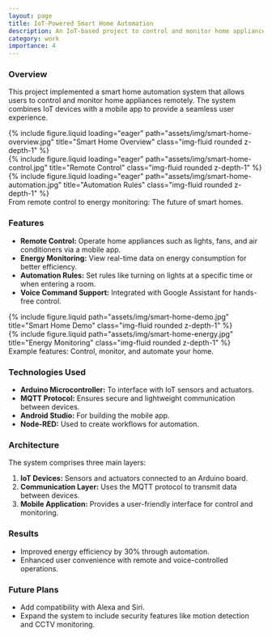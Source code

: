 ```yaml
---
layout: page
title: IoT-Powered Smart Home Automation
description: An IoT-based project to control and monitor home appliances remotely.
category: work
importance: 4
---
```


### Overview

This project implemented a smart home automation system that allows users to control and monitor home appliances remotely. The system combines IoT devices with a mobile app to provide a seamless user experience.

<div class="row">
    <div class="col-sm mt-3 mt-md-0">
        {% include figure.liquid loading="eager" path="assets/img/smart-home-overview.jpg" title="Smart Home Overview" class="img-fluid rounded z-depth-1" %}
    </div>
    <div class="col-sm mt-3 mt-md-0">
        {% include figure.liquid loading="eager" path="assets/img/smart-home-control.jpg" title="Remote Control" class="img-fluid rounded z-depth-1" %}
    </div>
    <div class="col-sm mt-3 mt-md-0">
        {% include figure.liquid loading="eager" path="assets/img/smart-home-automation.jpg" title="Automation Rules" class="img-fluid rounded z-depth-1" %}
    </div>
</div>

<div class="caption">
    From remote control to energy monitoring: The future of smart homes.
</div>

### Features

- **Remote Control:** Operate home appliances such as lights, fans, and air conditioners via a mobile app.
- **Energy Monitoring:** View real-time data on energy consumption for better efficiency.
- **Automation Rules:** Set rules like turning on lights at a specific time or when entering a room.
- **Voice Command Support:** Integrated with Google Assistant for hands-free control.

<div class="row justify-content-sm-center">
    <div class="col-sm-8 mt-3 mt-md-0">
        {% include figure.liquid path="assets/img/smart-home-demo.jpg" title="Smart Home Demo" class="img-fluid rounded z-depth-1" %}
    </div>
    <div class="col-sm-4 mt-3 mt-md-0">
        {% include figure.liquid path="assets/img/smart-home-energy.jpg" title="Energy Monitoring" class="img-fluid rounded z-depth-1" %}
    </div>
</div>

<div class="caption">
    Example features: Control, monitor, and automate your home.
</div>

### Technologies Used

- **Arduino Microcontroller:** To interface with IoT sensors and actuators.
- **MQTT Protocol:** Ensures secure and lightweight communication between devices.
- **Android Studio:** For building the mobile app.
- **Node-RED:** Used to create workflows for automation.

### Architecture

The system comprises three main layers:

1. **IoT Devices:** Sensors and actuators connected to an Arduino board.
2. **Communication Layer:** Uses the MQTT protocol to transmit data between devices.
3. **Mobile Application:** Provides a user-friendly interface for control and monitoring.

### Results

- Improved energy efficiency by 30% through automation.
- Enhanced user convenience with remote and voice-controlled operations.

### Future Plans

- Add compatibility with Alexa and Siri.
- Expand the system to include security features like motion detection and CCTV monitoring.
